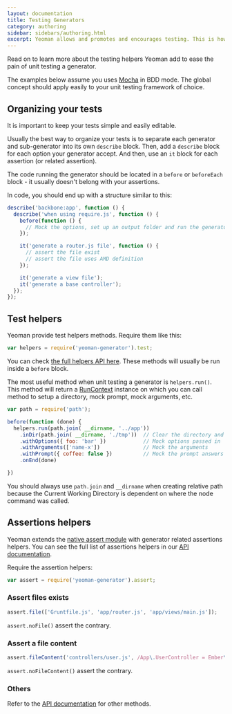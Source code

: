 ```yaml
---
layout: documentation
title: Testing Generators
category: authoring
sidebar: sidebars/authoring.html
excerpt: Yeoman allows and promotes and encourages testing. This is how
---
```


Read on to learn more about the testing helpers Yeoman add to ease the pain of unit testing a generator.

The examples below assume you uses [Mocha](http://visionmedia.github.io/mocha/) in BDD mode. The global concept should apply easily to your unit testing framework of choice.

## Organizing your tests

It is important to keep your tests simple and easily editable.

Usually the best way to organize your tests is to separate each generator and sub-generator into its own `describe` block. Then, add a `describe` block for each option your generator accept. And then, use an `it` block for each assertion (or related assertion).

The code running the generator should be located in a `before` or `beforeEach` block - it usually doesn't belong with your assertions.

In code, you should end up with a structure similar to this:

```js
describe('backbone:app', function () {
  describe('when using require.js', function () {
    before(function () {
      // Mock the options, set up an output folder and run the generator
    });

    it('generate a router.js file', function () {
      // assert the file exist
      // assert the file uses AMD definition
    });

    it('generate a view file');
    it('generate a base controller');
  });
});
```

## Test helpers

Yeoman provide test helpers methods. Require them like this:

```js
var helpers = require('yeoman-generator').test;
```

You can check [the full helpers API here](http://yeoman.github.io/generator/helpers.html). These methods will usually be run inside a `before` block.

The most useful method when unit testing a generator is `helpers.run()`. This method will return a [RunContext](http://yeoman.github.io/generator/RunContext.html) instance on which you can call method to setup a directory, mock prompt, mock arguments, etc.

```js
var path = require('path');

before(function (done) {
  helpers.run(path.join( __dirname, '../app')) 
    .inDir(path.join( __dirname, './tmp'))  // Clear the directory and set it as the CWD
    .withOptions({ foo: 'bar' })            // Mock options passed in
    .withArguments(['name-x'])              // Mock the arguments
    .withPrompt({ coffee: false })          // Mock the prompt answers
    .onEnd(done)

})
```

You should always use ```path.join``` and ```__dirname``` when creating relative path because the Current Working Directory is dependent on where the node command was called.

## Assertions helpers

Yeoman extends the [native assert module](http://nodejs.org/api/assert.html) with generator related assertions helpers. You can see the full list of assertions helpers in our [API documentation](http://yeoman.github.io/generator/assert.html).

Require the assertion helpers:

```js
var assert = require('yeoman-generator').assert;
```

### Assert files exists

```js
assert.file(['Gruntfile.js', 'app/router.js', 'app/views/main.js']);
```

`assert.noFile()` assert the contrary.

### Assert a file content

```js
assert.fileContent('controllers/user.js', /App\.UserController = Ember\.ObjectController\.extend/);
```

`assert.noFileContent()` assert the contrary.

### Others

Refer to the [API documentation](http://yeoman.github.io/generator/helpers.html) for other methods.
